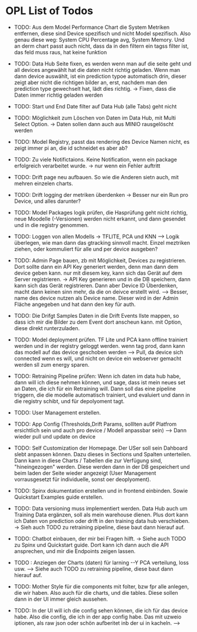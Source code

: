 # OPL List of Todos



- TODO: Aus dem Model Performance Chart die System Metriken entfernen, diese sind Device spezifisch und nicht Model spezifisch. Also genau diese weg: System CPU Percentage avg, System Memory. Und an derm chart passt auch nicht, dass da in den filtern ein tagss filter ist, das feld muss raus, hat keine funktion



- TODO: Data Hub Seite fixen, es werden wenn man auf die seite geht und all devices angewählt hat die daten nicht richtig geladen. Wenn man dann device auswählt, ist ein prediction typoe automatisch drin, dieser zeigt aber nicht die richtigen bilder an, erst, nachdem man den prediction type gewechselt hat, lädt dies richtig. -> Fixen, dass die Daten immer richtig geladen werden

- TODO: Start und End Date filter auf Data Hub (alle Tabs) geht nicht

- TODO: Möglichkeit zum Löschen von Daten im Data Hub, mit Multi Select Option. -> Daten sollen dann auch aus MINIO rausgelöscht werden


- TODO: Model Registry, passt das rendering des Device Namen nicht, es zeigt immer pi an, die id schneidet es aber ab?

- TODO: Zu viele Notifictaions. Keine Notification, wenn ein package erfolgreich verarbeitet wurde. -> nur wenn ein Fehler auftritt



- TODO: Drift page neu aufbauen. So wie die Anderen sietn auch, mit mehren einzelen charts.

- TODO:  Drift logging der metriken überdenken -> Besser nur ein Run pro Device, und alles darunter?

- TODO: Model Packages logik prüfen, die Hasprüfung geht nicht richtig, neue Moodelle (-Versionen) werden nicht erkannt, und dann gesendet und in die registry genommen.

- TODO: Loggen von allen Modells -> TFLITE, PCA und KNN --> Logik überlegen, wie man dann das gtracking sinnvoll macht. Einzel meztriken ziehen, oder kommuliert für alle und per device ausgeben?

- TODO: Admin Page bauen, zb mit Möglichkeit, Devices zu registrieren. Dort sollte dann ein API Key generiert werden, denn man dann dem device geben kann. nur mit diesem key, kann sich das Gerät auf dem Server registrieren. -> API Key generieren und in die DB speichern, dann kann sich das Gerät registrieren. Dann aber Device ID Überdenken, macht dann keinen sinn mehr, da die on deivce erstellt wird. --> Besser, name des device nutzen als Device name. Dieser wird in der Admin Fläche angegeben und hat dann den key für auth.

- TODO: Die Drifgt Samples Daten in die Drift Events lIste mappen, so dass ich mir die Bilder zu dem Event dort anscheun kann. mit Option, diese direkt runterzuladen.

- TODO: Model deployment prüfen. TF Lite und PCA kann offline trainiert werden und in der registry geloggt werden. wenn tag prod, dann kann das modell auf das device geschoben werden --> Pull, da device sich connected wenn es will, und nicht on device ein webserver gemacht werden sll zum energy sparen.

- TODO: Retraining Pipeline prüfen: Wenn ich daten im data hub habe, dann will ich diese nehmen können, und sage, dass ist mein neues set an Daten, die ich für ein Retraining will. Dann soll das eine pipeline triggern, die die modelle automatisch trainiert, und evaluiert und dann in die registry schibt, und für depolyoment tagt.

- TODO: User Management erstellen. 


- TODO: App Config (Thresholds,Drift Params, solllten au9f Platfrom ersichtlich sein und auch pro device / Modell anpassbar sein) --> Dann wieder pull und update on device

- TODO: Self Customization der Homepage. Der USer soll sein Dahboard slebt anpassen können. Dazu dieses in Sections und Spalten unterteilen. Dann kann in diese Charts / Tabellen die zur Verfügung sind, "hineingezogen" werden. Diese werden dann in der DB gespeichert und beim laden der Seite wieder angezeigt (User Management vorrausgesetzt für individuelle, sonst oer deoplyoment).



- TODO: Spinx dokumentation erstellen und in frontend einbinden. Sowie Quickstart Examples guide erstellen.

- TODO: Data versioning muss implementiert werden. Data Hub auch um Training Data ergänzen, soll als mein warehouse dienen. Plus dort kann ich Daten von prediction oder drift in den training data hub verschieben. -> Sieh auch TODO zu retraining pipeline, diese baut dann hierauf auf.

- TODO: Chatbot einbauen, der mir bei Fragen hilft. -> Siehe auch TODO zu Spinx und Quickstart guide. Dort kann ich dann auch die API ansprechen, und mir die Endpoints zeigen lassen.

- TODO : Anziegen der Charts (daten) für larning --Y PCA verteilung, loss usw. --> Siehe auch TODO zu retraining pipeline, diese baut dann hierauf auf.

- TODO: Mother Style für die components mit folter, bzw fpr alle anlegen, die wir haben. Also auch für die charts, und die tables. Diese sollen dann in der UI immer gleich aussehen.

- TODO: In der UI will ich die config sehen können, die ich für das device habe. Also die config, die ich in der app config habe. Das mit uzweio iptionen, als raw json oder schön aufberitet inb der ui in kacheln. --> 
